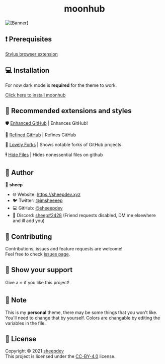 <h1 align="center">moonhub</h1>

![[Banner]](https://socialify.git.ci/azure-moon/moonhub/image?description=1&descriptionEditable=a%20github%20theme%20inspired%20by%20space%20%F0%9F%9A%80&font=Raleway&language=1&name=1&owner=1&theme=Dark)

## ❗ Prerequisites
[Stylus browser extension](https://github.com/openstyles/stylus#releases)

## 💻 Installation

For now dark mode is **required** for the theme to work.

[Click here to install moonhub](https://github.com/azure-moon/moonhub/raw/main/moonhub.user.css)


## 🎨 Recommended extensions and styles


🛡️ [Enhanced GitHub](https://github.com/softvar/enhanced-github) | Enhances GitHub!

🌟 [Refined GitHub](https://github.com/refined-github/refined-github) | Refines GitHub

🍴 [Lovely Forks](https://github.com/musically-ut/lovely-forks) | Shows notable forks of GitHub projects

🕴️ [Hide Files](https://github.com/sindresorhus/hide-files-on-github) | Hides nonessential files on github


## 👤 Author

🐏 **sheep**

* 🌐 Website: https://sheepdev.xyz
* 🐦 Twitter: [@imsheeeep](https://twitter.com/imsheeeep)
* 💻 GitHub: [@sheeepdev](https://github.com/sheeepdev)
* 💬 Discord: [sheep#2428](https://discord.com/users/429303151598895106) (Friend requests disabled, DM me elsewhere and ill add you)

## 🤝 Contributing

Contributions, issues and feature requests are welcome!<br />Feel free to check [issues page](https://github.com/azure-moon/moonhub/issues). 

## 🌟 Show your support

Give a ⭐️ if you like this project!

## 📝 Note

This is my **personal** theme, there may be some things that you won't like. You'll need to change that by yourself.
Colors are changable by editing the variables in the file.

## 📩 License

Copyright © 2021 [sheepdev](https://sheepdev.xyz/)<br />
This project is licensed under the [CC-BY-4.0](https://github.com/azure-moon/moonhub/blob/main/LICENSE) license.
